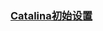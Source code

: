 ### [Catalina初始设置](https://raw.githubusercontent.com/tieguangfeng/tieguangfeng.github.io/refs/heads/main/Catalina初始设置.txt)
